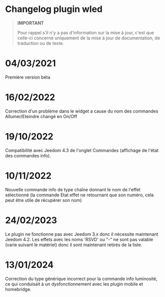 # Changelog plugin wled

>**IMPORTANT**
>
>Pour rappel s'il n'y a pas d'information sur la mise à jour, c'est que celle-ci concerne uniquement de la mise à jour de documentation, de traduction ou de texte.

# 04/03/2021

Première version béta

# 16/02/2022

Correction d'un problème dans le widget a cause du nom des commandes Allumer/Eteindre changé en On/Off

# 19/10/2022

Compatibilité avec Jeedom 4.3 de l'onglet Commandes (affichage de l'état des commandes info).

# 10/11/2022

Nouvelle commande info de type chaîne donnant le nom de l'effet sélectionné (la commande Etat effet ne retournant que son numéro, cela peut être utile de récupérer son nom)

# 24/02/2023

Le plugin ne fonctionne pas avec Jeedom 3.x donc il nécessite maintenant Jeedom 4.2.
Les effets avec les noms 'RSVD' ou "-" ne sont pas valable (varie suivant le matériel) donc il sont maintenant retirés de la liste.

# 13/01/2024
Correction du type générique incorrect pour la commande info luminosité, ce qui conduisait à un dysfonctionnement avec les plugin mobile et homebridge.